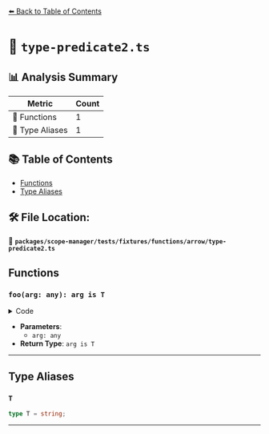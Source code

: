 [⬅️ Back to Table of Contents](../../../../../../index.md)

# 📄 `type-predicate2.ts`

## 📊 Analysis Summary

| Metric | Count |
|--------|-------|
| 🔧 Functions | 1 |
| 📑 Type Aliases | 1 |

## 📚 Table of Contents

- [Functions](#functions)
- [Type Aliases](#type-aliases)

## 🛠️ File Location:
📂 **`packages/scope-manager/tests/fixtures/functions/arrow/type-predicate2.ts`**

## Functions

### `foo(arg: any): arg is T`

<details><summary>Code</summary>

```ts
(arg: any): arg is T => {
  return typeof arg === 'string';
}
```
</details>

- **Parameters**:
  - `arg: any`
- **Return Type**: `arg is T`

---

## Type Aliases

### `T`

```ts
type T = string;
```


---